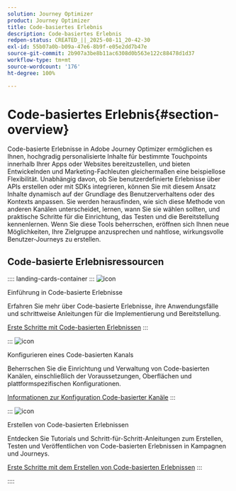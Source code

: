 ```yaml
---
solution: Journey Optimizer
product: Journey Optimizer
title: Code-basiertes Erlebnis
description: Code-basiertes Erlebnis
redpen-status: CREATED_||_2025-08-11_20-42-30
exl-id: 55b07a0b-b09a-47e6-8b9f-e05e2dd7b47e
source-git-commit: 2b907a3be8b11ac6308d0b563e122c88478d1d37
workflow-type: tm+mt
source-wordcount: '176'
ht-degree: 100%

---
```


# Code-basiertes Erlebnis{#section-overview}

Code-basierte Erlebnisse in Adobe Journey Optimizer ermöglichen es Ihnen, hochgradig personalisierte Inhalte für bestimmte Touchpoints innerhalb Ihrer Apps oder Websites bereitzustellen, und bieten Entwickelnden und Marketing-Fachleuten gleichermaßen eine beispiellose Flexibilität. Unabhängig davon, ob Sie benutzerdefinierte Erlebnisse über APIs erstellen oder mit SDKs integrieren, können Sie mit diesem Ansatz Inhalte dynamisch auf der Grundlage des Benutzerverhaltens oder des Kontexts anpassen. Sie werden herausfinden, wie sich diese Methode von anderen Kanälen unterscheidet, lernen, wann Sie sie wählen sollten, und praktische Schritte für die Einrichtung, das Testen und die Bereitstellung kennenlernen. Wenn Sie diese Tools beherrschen, eröffnen sich Ihnen neue Möglichkeiten, Ihre Zielgruppe anzusprechen und nahtlose, wirkungsvolle Benutzer-Journeys zu erstellen.

## Code-basierte Erlebnisressourcen

:::: landing-cards-container
:::
![icon](https://cdn.experienceleague.adobe.com/icons/book.svg?lang=de)

Einführung in Code-basierte Erlebnisse

Erfahren Sie mehr über Code-basierte Erlebnisse, ihre Anwendungsfälle und schrittweise Anleitungen für die Implementierung und Bereitstellung.

[Erste Schritte mit Code-basierten Erlebnissen](../using/code-based/get-started-code-based.md)
:::

:::
![icon](https://cdn.experienceleague.adobe.com/icons/gear.svg)

Konfigurieren eines Code-basierten Kanals

Beherrschen Sie die Einrichtung und Verwaltung von Code-basierten Kanälen, einschließlich der Voraussetzungen, Oberflächen und plattformspezifischen Konfigurationen.

[Informationen zur Konfiguration Code-basierter Kanäle](configure-code-based-channel-landing-page.md)
:::

:::
![icon](https://cdn.experienceleague.adobe.com/icons/circle-play.svg)

Erstellen von Code-basierten Erlebnissen

Entdecken Sie Tutorials und Schritt-für-Schritt-Anleitungen zum Erstellen, Testen und Veröffentlichen von Code-basierten Erlebnissen in Kampagnen und Journeys.

[Erste Schritte mit dem Erstellen von Code-basierten Erlebnissen](create-code-based-experiences-landing-page.md)
:::

::::

